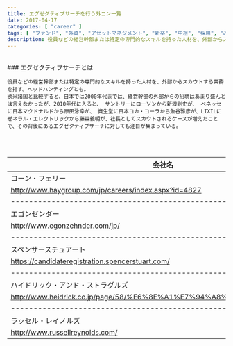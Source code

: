 ```yaml
---
title: エグゼグティブサーチを行う外コン一覧
date: 2017-04-17
categories: [ "career" ]
tags: [ "ファンド", "外資", "アセットマネジメント", "新卒", "中途", "採用", "みんな知らないすごい仕事" ]
description: 役員などの経営幹部または特定の専門的なスキルを持った人材を、外部からスカウトする業務を指す。ヘッドハンティングとも。欧米諸国と比較すると、日本では2000年代までは、経営幹部の外部からの招聘はあまり盛んとは言えなかったが、2010年代に入ると、 サントリーにローソンから新浪剛史が、 ベネッセに日本マクドナルドから原田泳幸が、 資生堂に日本コカ・コーラから魚谷雅彦が、LIXILにゼネラル・エレクトリックから藤森義明が、社長としてスカウトされるケースが増えたことで、その背後にあるエグゼクティブサーチに対しても注目が集まっている。
---
```


<br/>
### エグゼクティブサーチとは

    役員などの経営幹部または特定の専門的なスキルを持った人材を、外部からスカウトする業務を指す。ヘッドハンティングとも。
    欧米諸国と比較すると、日本では2000年代までは、経営幹部の外部からの招聘はあまり盛んとは言えなかったが、2010年代に入ると、 サントリーにローソンから新浪剛史が、 ベネッセに日本マクドナルドから原田泳幸が、 資生堂に日本コカ・コーラから魚谷雅彦が、LIXILにゼネラル・エレクトリックから藤森義明が、社長としてスカウトされるケースが増えたことで、その背後にあるエグゼクティブサーチに対しても注目が集まっている。
<br/>
<br/>



| 会社名                                                                                                          
|------------------------------------------------------|
| コーン・フェリー                                                      
| http://www.haygroup.com/jp/careers/index.aspx?id=4827                  |    
|------------------------------------------------------|
| エゴンゼンダー                                       
| http://www.egonzehnder.com/jp/                                         |
|------------------------------------------------------|
| スペンサースチュアート                               
| https://candidateregistration.spencerstuart.com/                       |
|------------------------------------------------------|
| ハイドリック・アンド・ストラグルズ                   
| http://www.heidrick.co.jp/page/58/%E6%8E%A1%E7%94%A8%E6%83%85%E5%A0%B1 |
|------------------------------------------------------|
| ラッセル・レイノルズ                                 
| http://www.russellreynolds.com/                                        |

<br/>
<br/>